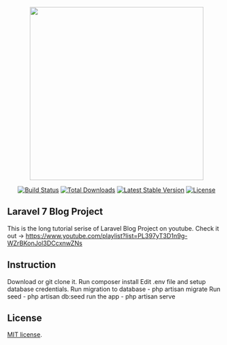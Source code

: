 <p align="center"><img src="https://res.cloudinary.com/dtfbvvkyp/image/upload/v1566331377/laravel-logolockup-cmyk-red.svg" width="400"></p>

<p align="center">
<a href="https://travis-ci.org/laravel/framework"><img src="https://travis-ci.org/laravel/framework.svg" alt="Build Status"></a>
<a href="https://packagist.org/packages/laravel/framework"><img src="https://poser.pugx.org/laravel/framework/d/total.svg" alt="Total Downloads"></a>
<a href="https://packagist.org/packages/laravel/framework"><img src="https://poser.pugx.org/laravel/framework/v/stable.svg" alt="Latest Stable Version"></a>
<a href="https://packagist.org/packages/laravel/framework"><img src="https://poser.pugx.org/laravel/framework/license.svg" alt="License"></a>
</p>

## Laravel 7 Blog Project 

This is the long tutorial serise of Laravel Blog Project on youtube.
Check it out -> https://www.youtube.com/playlist?list=PL397yT3D1n9g-WZrBKonJol3DCcxnwZNs

## Instruction
Download or git clone it.
Run composer install
Edit .env file and setup database credentials.
Run migration to database - php artisan migrate 
Run seed - php artisan db:seed
run the app - php artisan serve


## License

[MIT license](https://opensource.org/licenses/MIT).
